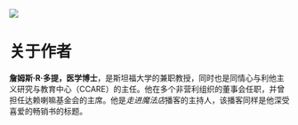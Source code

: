 ![](../images/shutterstock_1643121877_Converted_2.jpg)

# 关于作者

**詹姆斯·R·多提，医学博士**，是斯坦福大学的兼职教授，同时也是同情心与利他主义研究与教育中心（CCARE）的主任。他在多个非营利组织的董事会任职，并曾担任达赖喇嘛基金会的主席。他是*走进魔法店*播客的主持人，该播客同样是他深受喜爱的畅销书的标题。
